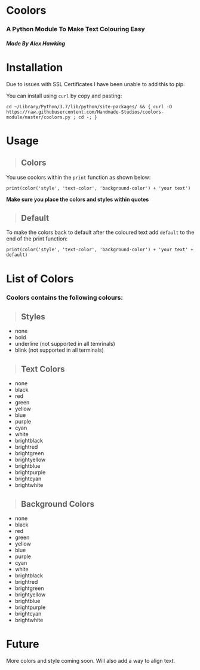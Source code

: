 # **Coolors**
### A Python Module To Make Text Colouring Easy
#### _Made By Alex Hawking_

# Installation

Due to issues with SSL Certificates I have been unable to add this to pip. 

You can install using `curl` by copy and pasting:
    
    cd ~/Library/Python/3.7/lib/python/site-packages/ && { curl -O https://raw.githubusercontent.com/Handmade-Studios/coolors-module/master/coolors.py ; cd -; }

# Usage

> ## Colors

You use coolors within the `print` function as shown below:

    print(color('style', 'text-color', 'background-color') + 'your text')

**Make sure you place the colors and styles within quotes**

> ## Default

To make the colors back to default after the coloured text add `default` to the end of the print function:

    print(color('style', 'text-color', 'background-color') + 'your text' + default)

# List of Colors

### Coolors contains the following colours:

> ## Styles

- none
- bold
- underline (not supported in all temrinals)
- blink (not supported in all terminals)

> ## Text Colors

- none
- black
- red
- green
- yellow
- blue
- purple
- cyan
- white
- brightblack
- brightred
- brightgreen
- brightyellow
- brightblue
- brightpurple
- brightcyan
- brightwhite

> ## Background Colors

- none
- black
- red
- green
- yellow
- blue
- purple
- cyan
- white
- brightblack
- brightred
- brightgreen
- brightyellow
- brightblue
- brightpurple
- brightcyan
- brightwhite


# Future

More colors and style coming soon. Will also add a way to align text.


